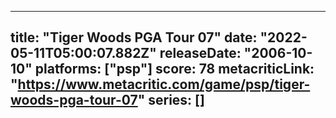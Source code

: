 
---
title: "Tiger Woods PGA Tour 07"
date: "2022-05-11T05:00:07.882Z"
releaseDate: "2006-10-10"
platforms: ["psp"]
score: 78
metacriticLink: "https://www.metacritic.com/game/psp/tiger-woods-pga-tour-07"
series: []
---
